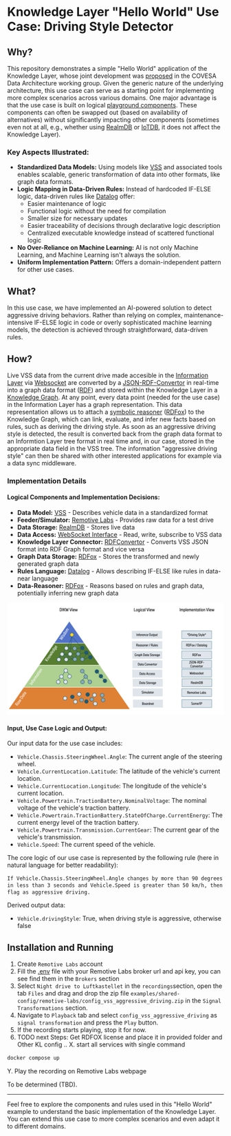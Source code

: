 # Knowledge Layer "Hello World" Use Case: Driving Style Detector

## Why?

This repository demonstrates a simple "Hello World" application of the Knowledge Layer, whose joint development was [proposed](https://wiki.covesa.global/pages/viewpage.action?pageId=71074417) in the COVESA Data Architecture working group. Given the generic nature of the underlying architecture, this use case can serve as a starting point for implementing more complex scenarios across various domains. One major advantage is that the use case is built on logical [playground components](../../cdsp/README.md). These components can often be swapped out (based on availability of alternatives) without significantly impacting other components (sometimes even not at all, e.g., whether using [RealmDB](../../cdsp/information-layer/handlers/src/realmdb/README.md) or [IoTDB](../../cdsp/information-layer/handlers/src/iotdb/README.md), it does not affect the Knowledge Layer).

### Key Aspects Illustrated:
- **Standardized Data Models:** Using models like [VSS](https://github.com/COVESA/vehicle_signal_specification/) and associated tools enables scalable, generic transformation of data into other formats, like graph data formats.
- **Logic Mapping in Data-Driven Rules:** Instead of hardcoded IF-ELSE logic, data-driven rules like [Datalog](https://de.wikipedia.org/wiki/Datalog) offer:
  - Easier maintenance of logic
  - Functional logic without the need for compilation
  - Smaller size for necessary updates
  - Easier traceability of decisions through declarative logic description
  - Centralized executable knowledge instead of scattered functional logic
- **No Over-Reliance on Machine Learning:** AI is not only Machine Learning, and Machine Learning isn't always the solution.
- **Uniform Implementation Pattern:** Offers a domain-independent pattern for other use cases.

## What?

In this use case, we have implemented an AI-powered solution to detect aggressive driving behaviors. Rather than relying on complex, maintenance-intensive IF-ELSE logic in code or overly sophisticated machine learning models, the detection is achieved through straightforward, data-driven rules.

## How?

Live VSS data from the current drive made accesible in the [Information Layer](../../cdsp/information-layer/README.md) via [Websocket](../../cdsp/information-layer/router/src/websocket-server.js) are converted by a [JSON-RDF-Convertor](../../cdsp/knowledge-layer/connector/README.md) in real-time into a graph data format ([RDF](https://www.w3.org/RDF/)) and stored within the Knowledge Layer in a [Knowledge Graph](https://en.wikipedia.org/wiki/Knowledge_Graph). At any point, every data point (needed for the use case) in the Information Layer has a graph representation. This data representation allows us to attach a [symbolic reasoner](../../cdsp/knowledge-layer/symbolic-reasoner/README.md) ([RDFox](../../cdsp/knowledge-layer/symbolic-reasoner/rdfox/README.md)) to the Knowledge Graph, which can link, evaluate, and infer new facts based on rules, such as deriving the driving style. As soon as an aggressive driving style is detected, the result is converted back from the graph data format to an Informtion Layer tree format in real time and, in our case, stored in the appropriate data field in the VSS tree.  The information "aggressive driving style" can then be shared with other interested applications for example via a data sync middleware.

### Implementation Details

#### Logical Components and Implementation Decisions:
- **Data Model:** [VSS](https://github.com/COVESA/vehicle_signal_specification/) - Describes vehicle data in a standardized format
- **Feeder/Simulator:** [Remotive Labs](../../examples/remotivelabs-feeder/README.md) - Provides raw data for a test drive
- **Data Storage:** [RealmDB](../../cdsp/information-layer/handlers/src/realmdb/README.md) - Stores live data
- **Data Access:** [WebSocket Interface](../../cdsp/information-layer/router/src/websocket-server.js) - Read,
write, subscribe to VSS data
- **Knowledge Layer Connector:** [RDFConvertor](../../cdsp/knowledge-layer/connector/README.md) - Converts VSS JSON format into RDF Graph format and vice versa
- **Graph Data Storage:** [RDFox](../../cdsp/knowledge-layer/symbolic-reasoner/rdfox/README.md) - Stores the transformed and newly generated graph data
- **Rules Language:** [Datalog](https://de.wikipedia.org/wiki/Datalog) - Allows describing IF-ELSE like rules in data-near language
- **Data-Reasoner:** [RDFox](../../cdsp/knowledge-layer/symbolic-reasoner/rdfox/README.md) - Reasons based on rules and graph data, potentially inferring new graph data

![The Use Case in a DIKW,logical and implementation view](KL-example-readme-graphic.png)

#### Input, Use Case Logic and Output:

Our input data for the use case includes:
- `Vehicle.Chassis.SteeringWheel.Angle`: The current angle of the steering wheel.
- `Vehicle.CurrentLocation.Latitude`: The latitude of the vehicle's current location.
- `Vehicle.CurrentLocation.Longitude`: The longitude of the vehicle's current location.
- `Vehicle.Powertrain.TractionBattery.NominalVoltage`: The nominal voltage of the vehicle's traction battery.
- `Vehicle.Powertrain.TractionBattery.StateOfCharge.CurrentEnergy`: The current energy level of the traction battery.
- `Vehicle.Powertrain.Transmission.CurrentGear`: The current gear of the vehicle's transmission.
- `Vehicle.Speed`: The current speed of the vehicle.

The core logic of our use case is represented by the following rule (here in natural language for better readability):

<pre data-toolbar-order="disclaimer,copy-code,show-language" class="language-plaintext" style="border-radius: 0.5rem;"><code class="language-plaintext">If Vehicle.Chassis.SteeringWheel.Angle changes by more than 90 degrees in less than 3 seconds and Vehicle.Speed is greater than 50 km/h, then flag as aggressive driving.</code></pre>

Derived output data:
- `Vehicle.drivingStyle`: True, when driving style is aggressive, otherwise false

## Installation and Running

1. Create `Remotive Labs` account
2. Fill the [.env](.env) file with your Remotive Labs broker url and api key, you can see find them in the `Brokers` section
3. Select `Night drive to Luftkastellet` in the `recordings`section, open the tab `Files` and drag and drop the zip file `examples/shared-config/remotive-labs/config_vss_aggressive_driving.zip` in the `Signal Transformations` section.
4. Navigate to `Playback` tab and select `config_vss_aggressive_driving` as `signal transformation` and press the `Play` button.
5. If the recording starts playing, stop it for now.
6. TODO next Steps: Get RDFOX license and place it in provided folder and Other KL config
..
X. start all services with single command
```bash
docker compose up
```
Y. Play the recording on Remotive Labs webpage


To be determined (TBD).

---

Feel free to explore the components and rules used in this "Hello World" example to understand the basic implementation of the Knowledge Layer. You can extend this use case to more complex scenarios and even adapt it to different domains.
